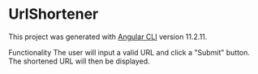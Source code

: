# UrlShortener

This project was generated with [Angular CLI](https://github.com/angular/angular-cli) version 11.2.11.

Functionality
The user will input a valid URL and click a "Submit" button. The shortened URL will then be displayed.
